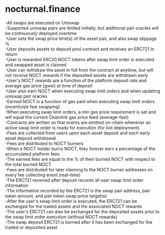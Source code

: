 # nocturnal.finance

-All swaps are executed on Uniswap  
-Supported uniswap pairs are limited initially, but additional pair oracles will be continuously deployed overtime  
-User sets the swap price limit(s) of the asset pair, and also swap slippage %  
-User deposits assets to deposit pool contract and receives an ERC721 in return  
-User is rewarded ERC20 NOCT tokens after swap limit order is executed and swapped asset is claimed   
-User can withdraw the asset in full from the contract at anytime, but will not receive NOCT rewards if the deposited assets are withdrawn early  
-User's NOCT rewards are a function of the platform deposit rate and average gas price (gwei) at time of deposit  
-User also earn NOCT when executing swap limit orders and when updating uniswap pair oracles  
-Earned NOCT is a function of gas paid when executing swap limit orders (incentivize fast swapping)  
-When executing swap limit orders, a min gas price requirement is set and will equal the current Chainlink gas price feed (average-fast)  
-Contracts are written so that events are emitted on-chain whenever an active swap limit order is ready for execution (for bot deployment)  
-Fees are collected from users upon each asset deposit and each early asset deposit withdrawal  
-Fees are distributed to NOCT burners  
-When a NOCT holder burns NOCT, they forever earn a percentage of the accumulated platform fees  
-The earned fees are equal to the % of their burned NOCT with respect to the total burned NOCT    
-Fees are distributed for later claiming to the NOCT burner addresses on every fee collecting event (real-time)  
-The ERC721 received after deposit records all user swap limit order information  
-The information recorded by the ERC721 is the swap pair address, pair token amount, and pair token swap price target(s)  
-After the user's swap limit order is executed, the ERC721 can be exchanged for the traded assets and the associated NOCT rewards  
-The user's ERC721 can also be exchanged for the deposited assets prior to the swap limit order execution (without NOCT rewards)    
-The swap deposit ERC721 is burned after it has been exchanged for the traded or deposited asset  
